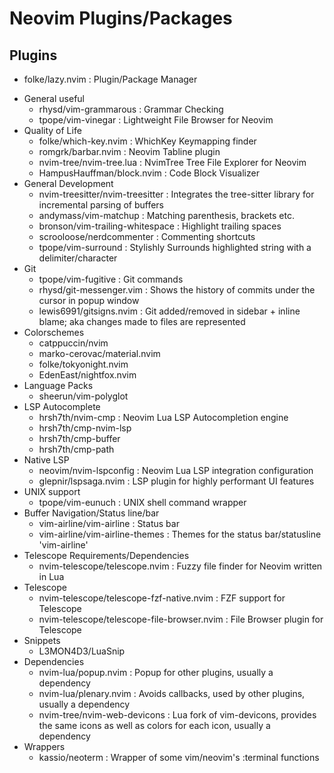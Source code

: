 # Neovim Plugins/Packages

## Plugins
+ folke/lazy.nvim : Plugin/Package Manager
- General useful
    + rhysd/vim-grammarous : Grammar Checking
    + tpope/vim-vinegar    : Lightweight File Browser for Neovim
- Quality of Life
    + folke/which-key.nvim : WhichKey Keymapping finder
    + romgrk/barbar.nvim   : Neovim Tabline plugin
    + nvim-tree/nvim-tree.lua : NvimTree Tree File Explorer for Neovim
    + HampusHauffman/block.nvim : Code Block Visualizer
- General Development
    + nvim-treesitter/nvim-treesitter : Integrates the tree-sitter library for incremental parsing of buffers
    + andymass/vim-matchup            : Matching parenthesis, brackets etc.
    + bronson/vim-trailing-whitespace : Highlight trailing spaces
    + scrooloose/nerdcommenter        : Commenting shortcuts
    + tpope/vim-surround              : Stylishly Surrounds highlighted string with a delimiter/character
- Git
    + tpope/vim-fugitive      : Git commands
    + rhysd/git-messenger.vim : Shows the history of commits under the cursor in popup window
    + lewis6991/gitsigns.nvim : Git added/removed in sidebar + inline blame; aka changes made to files are represented
- Colorschemes
    + catppuccin/nvim
    + marko-cerovac/material.nvim
    + folke/tokyonight.nvim
    + EdenEast/nightfox.nvim
- Language Packs
    + sheerun/vim-polyglot
- LSP Autocomplete
    + hrsh7th/nvim-cmp : Neovim Lua LSP Autocompletion engine
    + hrsh7th/cmp-nvim-lsp
    + hrsh7th/cmp-buffer
    + hrsh7th/cmp-path
- Native LSP
    + neovim/nvim-lspconfig : Neovim Lua LSP integration configuration
    + glepnir/lspsaga.nvim  : LSP plugin for highly performant UI features
- UNIX support
    + tpope/vim-eunuch : UNIX shell command wrapper
- Buffer Navigation/Status line/bar
    + vim-airline/vim-airline           : Status bar
    + vim-airline/vim-airline-themes    : Themes for the status bar/statusline 'vim-airline'
- Telescope Requirements/Dependencies
    + nvim-telescope/telescope.nvim                 : Fuzzy file finder for Neovim written in Lua
- Telescope
    + nvim-telescope/telescope-fzf-native.nvim      : FZF support for Telescope
    + nvim-telescope/telescope-file-browser.nvim    : File Browser plugin for Telescope
- Snippets
    + L3MON4D3/LuaSnip
- Dependencies
    + nvim-lua/popup.nvim         : Popup for other plugins, usually a dependency
    + nvim-lua/plenary.nvim       : Avoids callbacks, used by other plugins, usually a dependency
    + nvim-tree/nvim-web-devicons : Lua fork of vim-devicons, provides the same icons as well as colors for each icon, usually a dependency
- Wrappers
    + kassio/neoterm : Wrapper of some vim/neovim's :terminal functions

